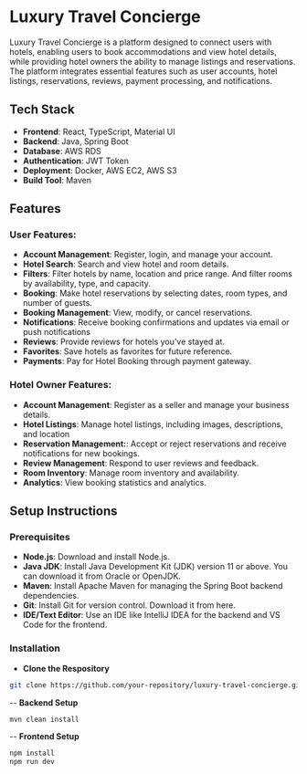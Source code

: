 # Luxury Travel Concierge

Luxury Travel Concierge is a platform designed to connect users with hotels, enabling users to book accommodations and view hotel details, while providing hotel owners the ability to manage listings and reservations. The platform integrates essential features such as user accounts, hotel listings, reservations, reviews, payment processing, and notifications.

## Tech Stack

- **Frontend**: React, TypeScript, Material UI
- **Backend**: Java, Spring Boot
- **Database**: AWS RDS
- **Authentication**: JWT Token 
- **Deployment**: Docker, AWS EC2, AWS S3
- **Build Tool**: Maven


## Features
### User Features:
- **Account Management**: Register, login, and manage your account.
- **Hotel Search**: Search and view hotel and room details.
- **Filters**: Filter hotels by name, location and price range. And filter rooms by availability, type, and capacity.
- **Booking**: Make hotel reservations by selecting dates, room types, and number of guests.
- **Booking Management**: View, modify, or cancel reservations.
- **Notifications**: Receive booking confirmations and updates via email or push notifications
- **Reviews**: Provide reviews for hotels you’ve stayed at.
- **Favorites**: Save hotels as favorites for future reference.
- **Payments**: Pay for Hotel Booking through payment gateway.
### Hotel Owner Features:
- **Account Management**: Register as a seller and manage your business details.
- **Hotel Listings**: Manage hotel listings, including images, descriptions, and location
- **Reservation Management:**: Accept or reject reservations and receive notifications for new bookings.
- **Review Management**: Respond to user reviews and feedback.
- **Room Inventory**: Manage room inventory and availability.
- **Analytics**: View booking statistics and analytics.

## Setup Instructions
### Prerequisites

- **Node.js**: Download and install Node.js.
- **Java JDK**: Install Java Development Kit (JDK) version 11 or above. You can download it from Oracle or OpenJDK.
- **Maven**: Install Apache Maven for managing the Spring Boot backend dependencies.
- **Git**: Install Git for version control. Download it from here.
- **IDE/Text Editor**: Use an IDE like IntelliJ IDEA for the backend and VS Code for the frontend.

### Installation
- **Clone the Respository**
```bash
git clone https://github.com/your-repository/luxury-travel-concierge.git
```
-- **Backend Setup**
```bash
mvn clean install
```
-- **Frontend Setup**
```bash
npm install
npm run dev
```

